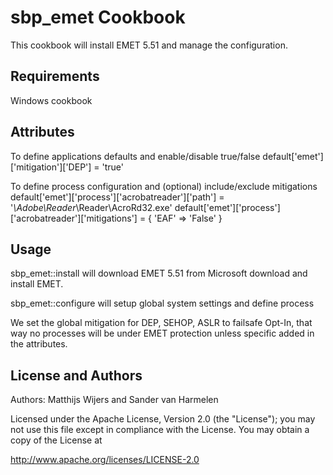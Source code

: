 sbp_emet Cookbook
=================
This cookbook will install EMET 5.51 and manage the configuration.

Requirements
------------
Windows cookbook

Attributes
----------
To define applications defaults and enable/disable true/false
default['emet']['mitigation']['DEP']           = 'true'

To define process configuration and (optional) include/exclude mitigations
default['emet']['process']['acrobatreader']['path'] = '*\Adobe\Reader*\Reader\AcroRd32.exe'
default['emet']['process']['acrobatreader']['mitigations'] = {
  'EAF' => 'False'
}

Usage
-----
sbp_emet::install
will download EMET 5.51 from Microsoft download and install EMET.

sbp_emet::configure
will setup global system settings and define process

We set the global mitigation for DEP, SEHOP, ASLR to failsafe Opt-In, that way no processes will be under EMET protection unless specific added in the attributes.

License and Authors
-------------------
Authors: Matthijs Wijers and Sander van Harmelen

Licensed under the Apache License, Version 2.0 (the "License"); you may not use this file except in compliance with the License. You may obtain a copy of the License at

http://www.apache.org/licenses/LICENSE-2.0
